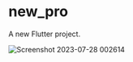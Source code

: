 # new_pro

A new Flutter project.

![Screenshot 2023-07-28 002614](https://github.com/tunkashwinraj/FlutterCalculatorIOSTheme/assets/84958360/3a7f1bcf-20f1-49f0-8dbb-3ebde9ee25d3)


